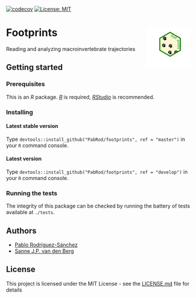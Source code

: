 [![codecov](https://img.shields.io/badge/lifecycle-experimental-orange.svg)](https://www.tidyverse.org/lifecycle/)
[![License: MIT](https://img.shields.io/badge/License-MIT-yellow.svg)](https://opensource.org/licenses/MIT)

# Footprints <img src="vignettes/img/logo.png" width="120" align="right" />
Reading and analyzing macroinvertebrate trajectories

## Getting started

### Prerequisites
This is an _R_ package. [_R_](https://www.r-project.org/) is required, [_RStudio_](https://www.rstudio.com/) is recommended.

### Installing

#### Latest stable version
Type `devtools::install_github("PabRod/footprints", ref = "master")` in your `R` command console.

#### Latest version
Type `devtools::install_github("PabRod/footprints", ref = "develop")` in your `R` command console.

### Running the tests
The integrity of this package can be checked by running the battery of tests available at `./tests`.

## Authors
- [Pablo Rodríguez-Sánchez](https://pabrod.github.io)
- [Sanne J.P. van den Berg](https://www.linkedin.com/in/sanne-van-den-berg-23253b6b/)

## License
This project is licensed under the MIT License - see the [LICENSE.md](LICENSE) file for details
